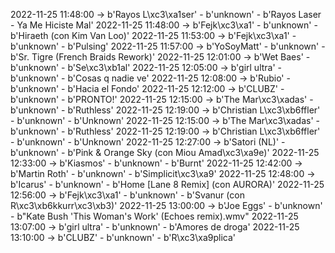 2022-11-25 11:48:00 -> b'Rayos L\xc3\xa1ser' - b'unknown' - b'Rayos Laser - Ya Me Hiciste Mal'
2022-11-25 11:48:00 -> b'Fejk\xc3\xa1' - b'unknown' - b'Hiraeth (con Kim Van Loo)'
2022-11-25 11:53:00 -> b'Fejk\xc3\xa1' - b'unknown' - b'Pulsing'
2022-11-25 11:57:00 -> b'YoSoyMatt' - b'unknown' - b'Sr. Tigre (French Braids Rework)'
2022-11-25 12:01:00 -> b'Wet Baes' - b'unknown' - b'Se\xc3\xb1al'
2022-11-25 12:05:00 -> b'girl ultra' - b'unknown' - b'Cosas q nadie ve'
2022-11-25 12:08:00 -> b'Rubio' - b'unknown' - b'Hacia el Fondo'
2022-11-25 12:12:00 -> b'CLUBZ' - b'unknown' - b'PRONTO!'
2022-11-25 12:15:00 -> b'The Mar\xc3\xadas' - b'unknown' - b'Ruthless'
2022-11-25 12:19:00 -> b'Christian L\xc3\xb6ffler' - b'unknown' - b'Unknown'
2022-11-25 12:15:00 -> b'The Mar\xc3\xadas' - b'unknown' - b'Ruthless'
2022-11-25 12:19:00 -> b'Christian L\xc3\xb6ffler' - b'unknown' - b'Unknown'
2022-11-25 12:27:00 -> b'Satori (NL)' - b'unknown' - b'Pink & Orange Sky (con Miou Amad\xc3\xa9e)'
2022-11-25 12:33:00 -> b'Kiasmos' - b'unknown' - b'Burnt'
2022-11-25 12:42:00 -> b'Martin Roth' - b'unknown' - b'Simplicit\xc3\xa9'
2022-11-25 12:48:00 -> b'Icarus' - b'unknown' - b'Home [Lane 8 Remix] (con AURORA)'
2022-11-25 12:56:00 -> b'Fejk\xc3\xa1' - b'unknown' - b'Svanur (con R\xc3\xb6kkurr\xc3\xb3)'
2022-11-25 13:00:00 -> b'Joe Eggs' - b'unknown' - b"Kate Bush 'This Woman's Work' (Echoes remix).wmv"
2022-11-25 13:07:00 -> b'girl ultra' - b'unknown' - b'Amores de droga'
2022-11-25 13:10:00 -> b'CLUBZ' - b'unknown' - b'R\xc3\xa9plica'

